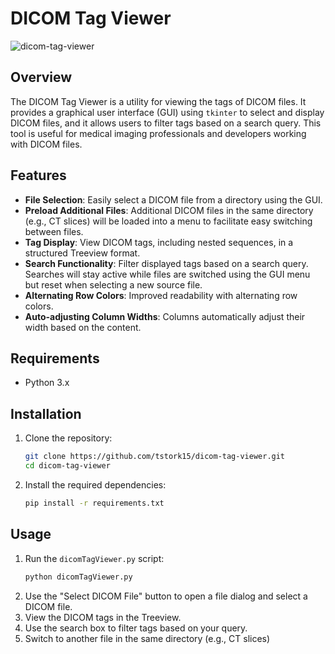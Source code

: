 # DICOM Tag Viewer
![dicom-tag-viewer](https://github.com/tstork15/dicom-tag-viewer/assets/43816229/00ae098e-fb4a-4434-879f-c49de8df4800)

## Overview
The DICOM Tag Viewer is a utility for viewing the tags of DICOM files. It provides a graphical user interface (GUI) using `tkinter` to select and display DICOM files, and it allows users to filter tags based on a search query. This tool is useful for medical imaging professionals and developers working with DICOM files.

## Features
- **File Selection**: Easily select a DICOM file from a directory using the GUI.
- **Preload Additional Files**: Additional DICOM files in the same directory (e.g., CT slices) will be loaded into a menu to facilitate easy switching between files.
- **Tag Display**: View DICOM tags, including nested sequences, in a structured Treeview format.
- **Search Functionality**: Filter displayed tags based on a search query. Searches will stay active while files are switched using the GUI menu but reset when selecting a new source file.
- **Alternating Row Colors**: Improved readability with alternating row colors.
- **Auto-adjusting Column Widths**: Columns automatically adjust their width based on the content.

## Requirements
- Python 3.x

## Installation
1. Clone the repository:
    ```bash
    git clone https://github.com/tstork15/dicom-tag-viewer.git
    cd dicom-tag-viewer
    ```
2. Install the required dependencies:
    ```bash
    pip install -r requirements.txt
    ```

## Usage
1. Run the `dicomTagViewer.py` script:
    ```bash
    python dicomTagViewer.py
    ```
2. Use the "Select DICOM File" button to open a file dialog and select a DICOM file.
3. View the DICOM tags in the Treeview.
4. Use the search box to filter tags based on your query.
5. Switch to another file in the same directory (e.g., CT slices)
